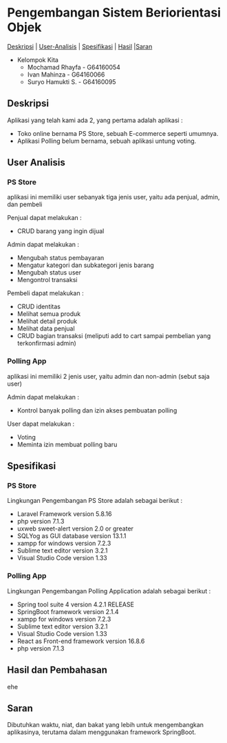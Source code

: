 # Pengembangan Sistem Beriorientasi Objek

[Deskripsi](#deskripsi) | [User-Analisis](#user-analisis) | [Spesifikasi](#spesifikasi) | [Hasil](#hasil) |[Saran](#saran)

- Kelompok Kita
    * Mochamad Rhayfa - G64160054
    * Ivan Mahinza - G64160066
    * Suryo Hamukti S. - G64160095

## Deskripsi
Aplikasi yang telah kami ada 2, yang pertama adalah aplikasi :
* Toko online bernama PS Store, sebuah E-commerce seperti umumnya.
* Aplikasi Polling belum bernama, sebuah aplikasi untung voting.

## User Analisis

### PS Store
aplikasi ini memiliki user sebanyak tiga jenis user, yaitu ada penjual, admin, dan pembeli


Penjual dapat melakukan :
- CRUD barang yang ingin dijual

Admin dapat melakukan : 
- Mengubah status pembayaran
- Mengatur kategori dan subkategori jenis barang
- Mengubah status user
- Mengontrol transaksi

Pembeli dapat melakukan :
- CRUD identitas
- Melihat semua produk
- Melihat detail produk
- Melihat data penjual
- CRUD bagian transaksi (meliputi add to cart sampai pembelian yang terkonfirmasi admin)

### Polling App
aplikasi ini memiliki 2 jenis user, yaitu admin dan non-admin (sebut saja user) 

Admin dapat melakukan : 
- Kontrol banyak polling dan izin akses pembuatan polling

User dapat melakukan :
- Voting
- Meminta izin membuat polling baru

## Spesifikasi
### PS Store
Lingkungan Pengembangan PS Store adalah sebagai berikut :
- Laravel Framework version 5.8.16
- php version 7.1.3 
- uxweb sweet-alert version 2.0 or greater
- SQLYog as GUI database version 13.1.1
- xampp for windows version 7.2.3
- Sublime text editor version 3.2.1
- Visual Studio Code version 1.33

### Polling App
Lingkungan Pengembangan Polling Application adalah sebagai berikut :
- Spring tool suite 4 version 4.2.1 RELEASE
- SpringBoot  framework version 2.1.4
- xampp for windows version 7.2.3
- Sublime text editor version 3.2.1
- Visual Studio Code version 1.33
- React as Front-end framework version 16.8.6
- php version 7.1.3 

## Hasil dan Pembahasan

ehe

## Saran
Dibutuhkan waktu, niat, dan bakat yang lebih untuk mengembangkan aplikasinya, terutama dalam menggunakan framework SpringBoot.
